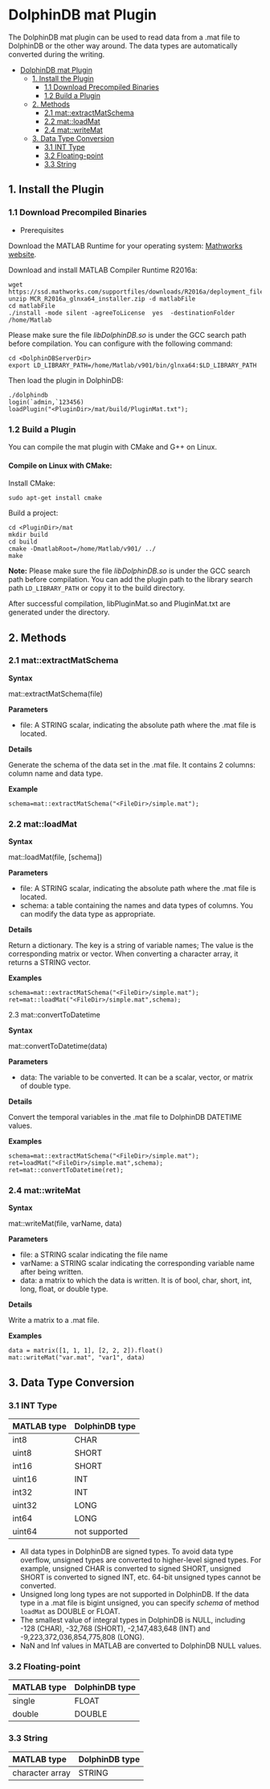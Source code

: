 # DolphinDB mat Plugin

The DolphinDB mat plugin can be used to read data from a .mat file to DolphinDB or the other way around. The data types are automatically converted during the writing.

- [DolphinDB mat Plugin](#dolphindb-mat-plugin)
  - [1. Install the Plugin](#1-install-the-plugin)
    - [1.1 Download Precompiled Binaries](#11-download-precompiled-binaries)
    - [1.2 Build a Plugin](#12-build-a-plugin)
  - [2. Methods](#2-methods)
    - [2.1 mat::extractMatSchema](#21-matextractmatschema)
    - [2.2 mat::loadMat](#22-matloadmat)
    - [2.4 mat::writeMat](#24-matwritemat)
  - [3. Data Type Conversion](#3-data-type-conversion)
    - [3.1 INT Type](#31-int-type)
    - [3.2 Floating-point](#32-floating-point)
    - [3.3 String](#33-string)

## 1. Install the Plugin

### 1.1 Download Precompiled Binaries

- Prerequisites

Download the MATLAB Runtime for your operating system: [Mathworks website](http://www.mathworks.com/products/compiler/mcr/).

Download and install MATLAB Compiler Runtime R2016a:

```
wget https://ssd.mathworks.com/supportfiles/downloads/R2016a/deployment_files/R2016a/installers/glnxa64/MCR_R2016a_glnxa64_installer.zip
unzip MCR_R2016a_glnxa64_installer.zip -d matlabFile
cd matlabFile
./install -mode silent -agreeToLicense  yes  -destinationFolder  /home/Matlab
```

Please make sure the file *libDolphinDB.so* is under the GCC search path before compilation. You can configure with the following command:

```
cd <DolphinDBServerDir>
export LD_LIBRARY_PATH=/home/Matlab/v901/bin/glnxa64:$LD_LIBRARY_PATH
```

Then load the plugin in DolphinDB:

```
./dolphindb
login(`admin,`123456)
loadPlugin("<PluginDir>/mat/build/PluginMat.txt");
```

### 1.2 Build a Plugin

You can compile the mat plugin with CMake and G++ on Linux.

#### Compile on Linux with CMake:

Install CMake:

```
sudo apt-get install cmake
```

Build a project:

```
cd <PluginDir>/mat
mkdir build
cd build
cmake -DmatlabRoot=/home/Matlab/v901/ ../   
make
```

**Note:** Please make sure the file *libDolphinDB.so* is under the GCC search path before compilation. You can add the plugin path to the library search path `LD_LIBRARY_PATH` or copy it to the build directory.

After successful compilation, libPluginMat.so and PluginMat.txt are generated under the directory.

## 2. Methods

### 2.1 mat::extractMatSchema

**Syntax**

mat::extractMatSchema(file)

**Parameters**

- file: A STRING scalar, indicating the absolute path where the .mat file is located.  

**Details**

Generate the schema of the data set in the .mat file. It contains 2 columns: column name and data type.

**Example**

```
schema=mat::extractMatSchema("<FileDir>/simple.mat");
```

### 2.2 mat::loadMat

**Syntax**

mat::loadMat(file, [schema])

**Parameters**

- file: A STRING scalar, indicating the absolute path where the .mat file is located.  
- schema: a table containing the names and data types of columns. You can modify the data type as appropriate.

**Details**

Return a dictionary. The key is a string of variable names; The value is the corresponding matrix or vector. When converting a character array, it returns a STRING vector.

**Examples**

```
schema=mat::extractMatSchema("<FileDir>/simple.mat");
ret=mat::loadMat("<FileDir>/simple.mat",schema);
```

 2.3 mat::convertToDatetime

**Syntax**

mat::convertToDatetime(data)

**Parameters**

- data: The variable to be converted. It can be a scalar, vector, or matrix of double type.

**Details**

Convert the temporal variables in the .mat file to DolphinDB DATETIME values.

**Examples**

```
schema=mat::extractMatSchema("<FileDir>/simple.mat");
ret=loadMat("<FileDir>/simple.mat",schema);
ret=mat::convertToDatetime(ret);
```

### 2.4 mat::writeMat

**Syntax**

mat::writeMat(file, varName, data)

**Parameters**

- file: a STRING scalar indicating the file name
- varName: a STRING scalar indicating the corresponding variable name after being written. 
- data: a matrix to which the data is written. It is of bool, char, short, int, long, float, or double type.

**Details**

Write a matrix to a .mat file.

**Examples**

```
data = matrix([1, 1, 1], [2, 2, 2]).float()
mat::writeMat("var.mat", "var1", data)
```

 

## 3. Data Type Conversion

### 3.1 INT Type

| MATLAB type | DolphinDB type |
| :---------- | :------------- |
| int8        | CHAR           |
| uint8       | SHORT          |
| int16       | SHORT          |
| uint16      | INT            |
| int32       | INT            |
| uint32      | LONG           |
| int64       | LONG           |
| uint64      | not supported  |

- All data types in DolphinDB are signed types. To avoid data type overflow, unsigned types are converted to higher-level signed types. For example, unsigned CHAR is converted to signed SHORT, unsigned SHORT is converted to signed INT, etc. 64-bit unsigned types cannot be converted.
- Unsigned long long types are not supported in DolphinDB. If the data type in a .mat file is bigint unsigned, you can specify *schema* of method `loadMat` as DOUBLE or FLOAT.
- The smallest value of integral types in DolphinDB is NULL, including -128 (CHAR), -32,768 (SHORT), -2,147,483,648 (INT) and -9,223,372,036,854,775,808 (LONG).
- NaN and Inf values in MATLAB are converted to DolphinDB NULL values.

### 3.2 Floating-point

| MATLAB type | DolphinDB type |
| :---------- | :------------- |
| single      | FLOAT          |
| double      | DOUBLE         |

### 3.3 String

| MATLAB type     | DolphinDB type |
| :-------------- | :------------- |
| character array | STRING         |

 

